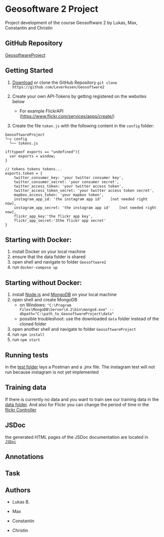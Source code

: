 # Geosoftware 2 Project
Project development of the course Geosoftware 2 by Lukas, Max, Constantin and Christin

## GitHub Repository
[GeosoftwareProject](https://github.com/Leverkusen/Geosoftware2)

## Getting Started

1. [Download](https://github.com/Leverkusen/Geosoftware2/archive/master.zip) or clone the GitHub Repository
``git clone https://github.com/Leverkusen/Geosoftware2``

2. Create your own API-Tokens by getting registered on the websites below
   * For example FlickrAPI (https://www.flickr.com/services/apps/create/)

3. Create the file ``token.js`` with the following content in the ``config`` folder:

```
GeosoftwareProject
└─┬ config
  └── tokens.js
```

```// hack to make "exports" available in the browser as globals
if(typeof exports == "undefined"){
  var exports = window;
}

// tokens tokens tokens...
exports.token = {
    twitter_consumer_key: 'your twitter consumer key',
    twitter_consumer_secret: 'your consumer secret',
    twitter_access_token: 'your twitter access token',
    twitter_access_token_secret: 'your twitter access token secret',
    mapbox_access_token: 'your mapbox token',
    instagram_app_id: 'the instagram app id'    [not needed right now],
    instagram_app_secret: 'the instagram app id'    [not needed right now],
    flickr_app_key:'the flickr app key',
    flickr_app_secret:'3the flickr app secret'
}
```

## Starting with Docker:
1. install Docker on your local machine
2. ensure that the data folder is shared
3. open shell and navigate to folder ``Geosoftware2``
4. run ``docker-compose up``


## Starting without Docker:
1. install [Node.js](https://nodejs.org/en/) and [MongoDB](https://www.mongodb.com/download-center/community?) on your local machine
2. open shell and create MongoDB
   * on Windows: ``"C:\Program Files\MongoDB\Server\4.2\bin\mongod.exe" --dbpath="C:\path_to_GeosoftwareProject\data"``
   * possible troubleshoot: use the downloaded ``data`` folder instead of the cloned folder
3. open another shell and navigate to folder ``GeosoftwareProject``
4. run ``npm install``
5. run ``npm start``

## Running tests
in the [test folder](/test) lays a Postman and a .jmx file. The instagram test will not run because instagram is not yet implemented

## Training data
If there is currently no data and you want to train see our training data in the [data folder](/data). And also for Flickr you can change the period of time in the [flickr Controller](/controllers/flickr.js)

## JSDoc
the generated HTML pages of the JSDoc documentation are located in [``JSDoc``](../master/out)


## Annotations


## Task


## Authors

   * Lukas B.
   * Max
   * Constantin
   
   * Christin
